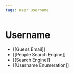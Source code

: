 ```yaml
---
tags: user username
---
```


# Username
- [[Guess Email]]
- [[People Search Engine]]
- [[Search Engine]]
- [[Username Enumeration]]
